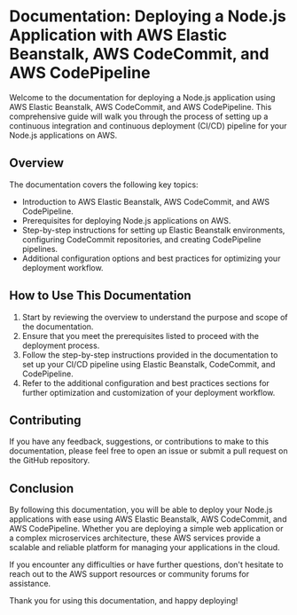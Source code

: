 # Documentation: Deploying a Node.js Application with AWS Elastic Beanstalk, AWS CodeCommit, and AWS CodePipeline

Welcome to the documentation for deploying a Node.js application using AWS Elastic Beanstalk, AWS CodeCommit, and AWS CodePipeline. This comprehensive guide will walk you through the process of setting up a continuous integration and continuous deployment (CI/CD) pipeline for your Node.js applications on AWS.

## Overview

The documentation covers the following key topics:

- Introduction to AWS Elastic Beanstalk, AWS CodeCommit, and AWS CodePipeline.
- Prerequisites for deploying Node.js applications on AWS.
- Step-by-step instructions for setting up Elastic Beanstalk environments, configuring CodeCommit repositories, and creating CodePipeline pipelines.
- Additional configuration options and best practices for optimizing your deployment workflow.

## How to Use This Documentation

1. Start by reviewing the overview to understand the purpose and scope of the documentation.
2. Ensure that you meet the prerequisites listed to proceed with the deployment process.
3. Follow the step-by-step instructions provided in the documentation to set up your CI/CD pipeline using Elastic Beanstalk, CodeCommit, and CodePipeline.
4. Refer to the additional configuration and best practices sections for further optimization and customization of your deployment workflow.


## Contributing

If you have any feedback, suggestions, or contributions to make to this documentation, please feel free to open an issue or submit a pull request on the GitHub repository.

## Conclusion

By following this documentation, you will be able to deploy your Node.js applications with ease using AWS Elastic Beanstalk, AWS CodeCommit, and AWS CodePipeline. Whether you are deploying a simple web application or a complex microservices architecture, these AWS services provide a scalable and reliable platform for managing your applications in the cloud.

If you encounter any difficulties or have further questions, don't hesitate to reach out to the AWS support resources or community forums for assistance.

Thank you for using this documentation, and happy deploying!

